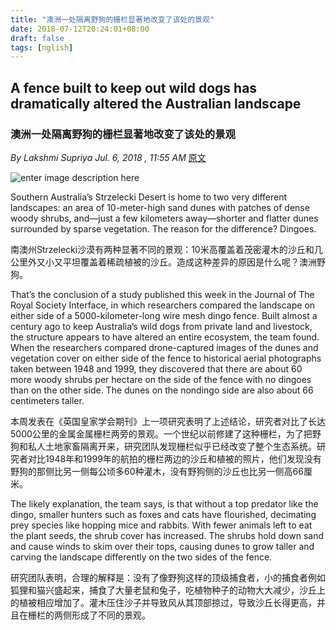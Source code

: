 ```yaml
---
title: "澳洲一处隔离野狗的栅栏显著地改变了该处的景观"
date: 2018-07-12T20:24:01+08:00
draft: false
tags: [nglish]
---
```


## A fence built to keep out wild dogs has dramatically altered the Australian landscape

### 澳洲一处隔离野狗的栅栏显著地改变了该处的景观

<!--more-->

*By Lakshmi Supriya Jul. 6, 2018 , 11:55 AM* [原文](http://www.sciencemag.org/news/2018/07/fence-built-keep-out-wild-dogs-out-has-dramatically-altered-australian-landscape)

![enter image description here](http://www.sciencemag.org/sites/default/files/styles/inline__699w__no_aspect/public/Minden_00409136_16x9.jpg?itok=3tQdEsYL)

Southern Australia’s Strzelecki Desert is home to two very different landscapes: an area of 10-meter-high sand dunes with patches of dense woody shrubs, and—just a few kilometers away—shorter and flatter dunes surrounded by sparse vegetation. The reason for the difference? Dingoes.

南澳州Strzelecki沙漠有两种显著不同的景观：10米高覆盖着茂密灌木的沙丘和几公里外又小又平坦覆盖着稀疏植被的沙丘。造成这种差异的原因是什么呢？澳洲野狗。

That’s the conclusion of a study published this week in the Journal of The Royal Society Interface, in which researchers compared the landscape on either side of a 5000-kilometer-long wire mesh dingo fence. Built almost a century ago to keep Australia’s wild dogs from private land and livestock, the structure appears to have altered an entire ecosystem, the team found. When the researchers compared drone-captured images of the dunes and vegetation cover on either side of the fence to historical aerial photographs taken between 1948 and 1999, they discovered that there are about 60 more woody shrubs per hectare on the side of the fence with no dingoes than on the other side. The dunes on the nondingo side are also about 66 centimeters taller.

本周发表在《英国皇家学会期刊》上一项研究表明了上述结论，研究者对比了长达5000公里的金属金属栅栏两旁的景观。一个世纪以前修建了这种栅栏，为了把野狗和私人土地家畜隔离开来，研究团队发现栅栏似乎已经改变了整个生态系统。研究者对比1948年和1999年的航拍的栅栏两边的沙丘和植被的照片，他们发现没有野狗的那侧比另一侧每公顷多60种灌木，没有野狗侧的沙丘也比另一侧高66厘米。

The likely explanation, the team says, is that without a top predator like the dingo, smaller hunters such as foxes and cats have flourished, decimating prey species like hopping mice and rabbits. With fewer animals left to eat the plant seeds, the shrub cover has increased. The shrubs hold down sand and cause winds to skim over their tops, causing dunes to grow taller and carving the landscape differently on the two sides of the fence. 

研究团队表明，合理的解释是：没有了像野狗这样的顶级捕食者，小的捕食者例如狐狸和猫兴盛起来，捕食了大量老鼠和兔子，吃植物种子的动物大大减少，沙丘上的植被相应增加了。灌木压住沙子并导致风从其顶部掠过，导致沙丘长得更高，并且在栅栏的两侧形成了不同的景观。


